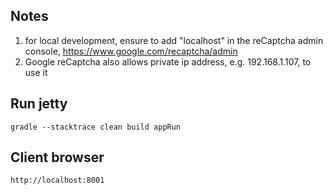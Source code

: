 ## Notes

1. for local development, ensure to add "localhost" in the reCaptcha admin console, https://www.google.com/recaptcha/admin
2. Google reCaptcha also allows private ip address, e.g. 192.168.1.107, to use it

## Run jetty
```
gradle --stacktrace clean build appRun 
```
## Client browser
```
http://localhost:8001 
```

